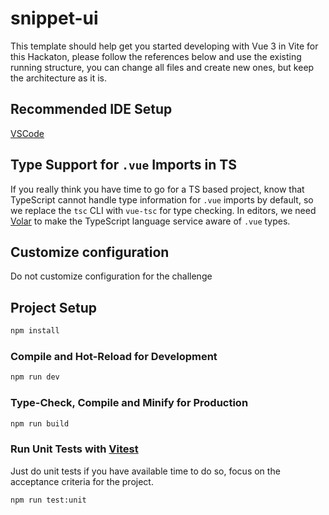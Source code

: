 # snippet-ui

This template should help get you started developing with Vue 3 in Vite for this Hackaton, please follow the references below and use the existing running structure, you can change all files and create new ones, but keep the architecture as it is.

## Recommended IDE Setup

[VSCode](https://code.visualstudio.com/)

## Type Support for `.vue` Imports in TS

If you really think you have time to go for a TS based project, know that TypeScript cannot handle type information for `.vue` imports by default, so we replace the `tsc` CLI with `vue-tsc` for type checking. In editors, we need [Volar](https://marketplace.visualstudio.com/items?itemName=Vue.volar) to make the TypeScript language service aware of `.vue` types. 

## Customize configuration

Do not customize configuration for the challenge

## Project Setup

```sh
npm install
```

### Compile and Hot-Reload for Development

```sh
npm run dev
```

### Type-Check, Compile and Minify for Production

```sh
npm run build
```

### Run Unit Tests with [Vitest](https://vitest.dev/)

Just do unit tests if you have available time to do so, focus on the acceptance criteria for the project.

```sh
npm run test:unit
```
